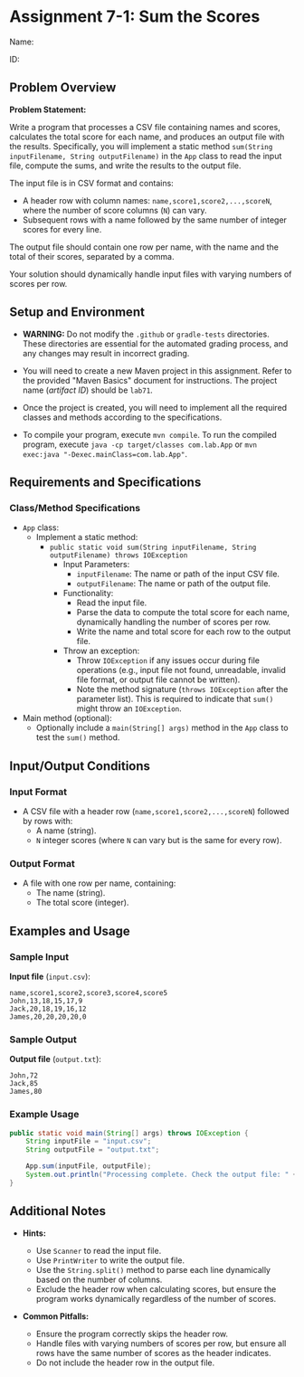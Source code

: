 # Assignment 7-1: Sum the Scores

Name:

ID:

## Problem Overview

**Problem Statement:**

Write a program that processes a CSV file containing names and scores, calculates the total score for each name, and produces an output file with the results. Specifically, you will implement a static method `sum(String inputFilename, String outputFilename)` in the `App` class to read the input file, compute the sums, and write the results to the output file.

The input file is in CSV format and contains:

- A header row with column names: `name,score1,score2,...,scoreN`, where the number of score columns (`N`) can vary.
- Subsequent rows with a name followed by the same number of integer scores for every line.

The output file should contain one row per name, with the name and the total of their scores, separated by a comma.

Your solution should dynamically handle input files with varying numbers of scores per row.

## Setup and Environment

- **WARNING:** Do not modify the `.github` or `gradle-tests` directories. These directories are essential for the automated grading process, and any changes may result in incorrect grading.

- You will need to create a new Maven project in this assignment. Refer to the provided "Maven Basics" document for instructions. The project name (_artifact ID_) should be `lab71`.
- Once the project is created, you will need to implement all the required classes and methods according to the specifications.
- To compile your program, execute `mvn compile`. To run the compiled program, execute `java -cp target/classes com.lab.App` or `mvn exec:java "-Dexec.mainClass=com.lab.App"`.

## Requirements and Specifications

### Class/Method Specifications

- `App` class:
  - Implement a static method:
    - `public static void sum(String inputFilename, String outputFilename) throws IOException`
      - Input Parameters:
        - `inputFilename`: The name or path of the input CSV file.
        - `outputFilename`: The name or path of the output file.
      - Functionality:
        - Read the input file.
        - Parse the data to compute the total score for each name, dynamically handling the number of scores per row.
        - Write the name and total score for each row to the output file.
      - Throw an exception:
        - Throw `IOException` if any issues occur during file operations (e.g., input file not found, unreadable, invalid file format, or output file cannot be written).
        - Note the method signature (`throws IOException` after the parameter list). This is required to indicate that `sum()` might throw an `IOException`.
- Main method (optional):
  - Optionally include a `main(String[] args)` method in the `App` class to test the `sum()` method.

## Input/Output Conditions

### Input Format

- A CSV file with a header row (`name,score1,score2,...,scoreN`) followed by rows with:
  - A name (string).
  - `N` integer scores (where `N` can vary but is the same for every row).

### Output Format

- A file with one row per name, containing:
  - The name (string).
  - The total score (integer).

## Examples and Usage

### Sample Input

**Input file** (`input.csv`):
```
name,score1,score2,score3,score4,score5
John,13,18,15,17,9
Jack,20,18,19,16,12
James,20,20,20,20,0
```

### Sample Output

**Output file** (`output.txt`):
```
John,72
Jack,85
James,80
```

### Example Usage
```java
public static void main(String[] args) throws IOException {
    String inputFile = "input.csv";
    String outputFile = "output.txt";

    App.sum(inputFile, outputFile);
    System.out.println("Processing complete. Check the output file: " + outputFile);
}
```

## Additional Notes

- **Hints:**
  - Use `Scanner` to read the input file.
  - Use `PrintWriter` to write the output file.
  - Use the `String.split()` method to parse each line dynamically based on the number of columns.
  - Exclude the header row when calculating scores, but ensure the program works dynamically regardless of the number of scores.

- **Common Pitfalls:**
  - Ensure the program correctly skips the header row.
  - Handle files with varying numbers of scores per row, but ensure all rows have the same number of scores as the header indicates.
  - Do not include the header row in the output file.

